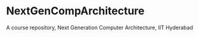 # NextGenCompArchitecture
A course repository, Next Generation Computer Architecture, IIT Hyderabad

